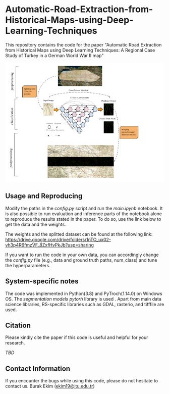 # Automatic-Road-Extraction-from-Historical-Maps-using-Deep-Learning-Techniques
This repository contains the code for the paper "Automatic Road Extraction from Historical Maps using Deep Learning Techniques: A Regional Case Study of Turkey in a German World War II map"


![alt text](./framework_.png)


Usage and Reproducing 
---------------------

Modify the paths in the *config.py* script and run the *main.ipynb* notebook. It is also possible to run evaluation and inference parts of the notebook alone to reproduce the results stated in the paper. To do so, use the link below to get the data and the weights. 

The weights and the splitted dataset can be found at the following link:   
https://drive.google.com/drive/folders/1nTO_ux02-vh3p4R6fmzVF_8ZxfHvPkJb?usp=sharing

If you want to run the code in your own data, you can accordingly change the *config.py* file (e.g., data and ground truth paths, num_class) and tune the hyperparameters.


System-specific notes
---------------------

The code was implemented in Python(3.8) and PyTroch(1.14.0) on Windows OS. The *segmentation models pytorh* library is used . Apart from main data science libraries, RS-specific libraries such as GDAL, rasterio, and tifffile are used.  


Citation
---------------------

Please kindly cite the paper if this code is useful and helpful for your research.

*TBD*


Contact Information
--------------------
If you encounter the bugs while using this code, please do not hesitate to contact us.
Burak Ekim (ekim19@itu.edu.tr)
